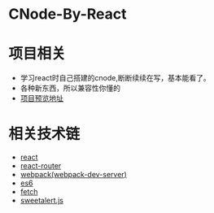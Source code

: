 # CNode-By-React
<h1>项目相关</h1>
<ul>
  <li>学习react时自己搭建的cnode,断断续续在写，基本能看了。</li>
  <li>各种新东西，所以兼容性你懂的</li>
  <li><a href="https://fireswork.github.io/CNode-By-React">项目预览地址</a></li>
</ul>
<h1>相关技术链</h1>
<ul>
  <li><a href="http://reactjs.cn">react</a></li>
  <li><a href="https://github.com/ReactTraining/react-router">react-router</a></li>
  <li><a href="http://webpack.github.io/">webpack(webpack-dev-server)</a></li>
  <li><a href="http://es6.ruanyifeng.com/">es6</a></li>
  <li><a href="https://developer.mozilla.org/en-US/docs/Web/API/Fetch_API/Using_Fetch">fetch</a></li>
  <li><a href="https://github.com/t4t5/sweetalert">sweetalert.js</a></li>
</ul>
